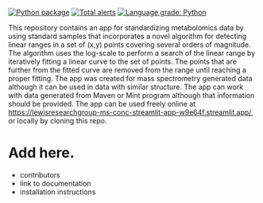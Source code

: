 [![Python package](https://github.com/LSARP/ms-conc/actions/workflows/python-package.yml/badge.svg)](https://github.com/LSARP/ms-conc/actions/workflows/python-package.yml)
[![Total alerts](https://img.shields.io/lgtm/alerts/g/LewisResearchGroup/ms-conc.svg?logo=lgtm&logoWidth=18)](https://lgtm.com/projects/g/LewisResearchGroup/ms-conc/alerts/)
[![Language grade: Python](https://img.shields.io/lgtm/grade/python/g/LewisResearchGroup/ms-conc.svg?logo=lgtm&logoWidth=18)](https://lgtm.com/projects/g/LewisResearchGroup/ms-conc/context:python)

  
This repository contains an app for standardizing metabolomics data by using standard samples that incorporates a novel algorithm for detecting linear ranges in a set of (x,y) points covering several orders of magnitude. The algorithm uses the log-scale to perform a search of the linear range by iteratively fitting a linear curve to the set of points. The points that are further from the fitted curve are removed from the range until reaching a proper fitting.
The app was created for mass spectrometry generated data although it can be used in data with similar structure.
The app can work with data generated from Maven or Mint program although that information should be provided.
The app can be used freely online at https://lewisresearchgroup-ms-conc-streamlit-app-w9e64f.streamlit.app/, or locally by cloning this repo.

# Add here.
- contributors
- link to documentation
- installation instructions
